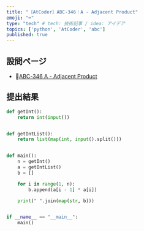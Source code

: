 ```yaml
---
title: "［AtCoder］ABC-346｜A - Adjacent Product"
emoji: "⌨️"
type: "tech" # tech: 技術記事 / idea: アイデア
topics: ['python', 'AtCoder', 'abc']
published: true
---
```


## 設問ページ

- 🔗[ABC-346 A - Adjacent Product](https://atcoder.jp/contests/abc346/tasks/abc346_a)

## 提出結果

```python
def getInt():
    return int(input())


def getIntList():
    return list(map(int, input().split()))


def main():
    n = getInt()
    a = getIntList()
    b = []

    for i in range(1, n):
        b.append(a[i - 1] * a[i])

    print(" ".join(map(str, b)))


if __name__ == "__main__":
    main()
```
